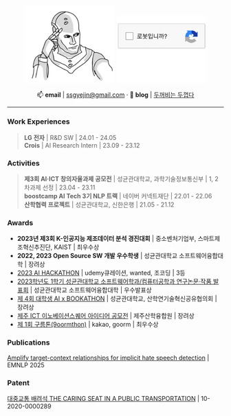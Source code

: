 <div align='center'>
  <img src="assets/robot.png" width="210">
  <a href="https://leeyejin1231.github.io/is_robot/" target="_blank" onclick="window.open(this.href, 'popup', 'width=350,height=450'); return false;" style="width:150px;">
    <img src="assets/is_robot.png" width="210"> 
  </a>
  
  📫 **email** | ssgyejin@gmail.com · 
  📝 **blog** | <a href="https://velog.io/@leeyejin1231">두꺼비는 두껍다</a>

</div>

---

### Work Experiences
>  **LG 전자** | R&D SW | 24.01 - 24.05  
>  **Crois** | AI Research Intern | 23.09 - 23.12

### Activities
> **제3회 AI·ICT 창의자율과제 공모전** | 성균관대학교, 과학기술정보통신부 | 1, 2차과제 선정 | 23.04 - 23.11  
> **boostcamp AI Tech 3기 NLP 트랙** | 네이버 커넥트재단 | 22.01 - 22.06  
> **산학협력 프로젝트** | 성균관대학교, 신한은행 | 21.05 - 21.12

### Awards
- **2023년 제3회 K-인공지능 제조데이터 분석 경진대회** | 중소벤처기업부, 스마트제조혁신추진단, KAIST | 최우수상
- **2022, 2023 Open Source SW 개발 우수학생** | 성균관대학교 소프트웨어융합대학 | 장려상
- [2023 AI HACKATHON](https://github.com/sweet-muffin/skillink) | udemy큐레이션, wanted, 조코딩 | 3등
- [2023학년도 1학기 성균관대학교 소프트웨어학과/컴퓨터공학과 연구논문·작품 발표회](https://github.com/skku-skku/Record-summary-qa-system) | 성균관대학교 소프트웨어융합대학 | 우수발표상
- [제 4회 대학생 AI x BOOKATHON](https://github.com/JLake310/Bookathon_4th_Jagga) | 성균관대학교, 산학연기술혁신공유협의회 | 장려상
- [제주 ICT 이노베이션스퀘어 아이디어 공모전](https://github.com/99ulling/99ulling) | 제주산학융합원 | 장려상
- [제 1회 구름톤(9oormthon)](https://github.com/99ulling/99ulling) | kakao, goorm | 최우수상

### Publications
[Amplify target-context relationships for implicit hate speech detection](https://github.com/leeyejin1231/AmpleHate) | EMNLP 2025

### Patent
[대중교통 배려석 THE CARING SEAT IN A PUBLIC TRANSPORTATION](https://github.com/leeyejin1231/JKJproject) | 10-2020-0000289
